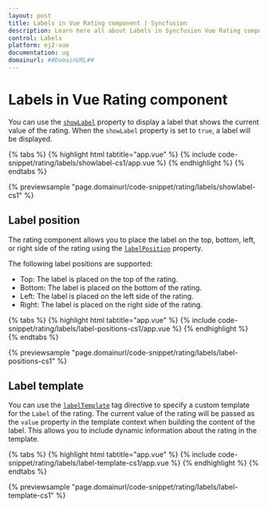 ```yaml
---
layout: post
title: Labels in Vue Rating component | Syncfusion
description: Learn here all about Labels in Syncfusion Vue Rating component of Syncfusion Essential JS 2 and more.
control: Labels 
platform: ej2-vue
documentation: ug
domainurl: ##DomainURL##
---
```


# Labels in Vue Rating component

You can use the [`showLabel`](https://ej2.syncfusion.com/vue/documentation/api/rating#showlabel) property to display a label that shows the current value of the rating. When the `showLabel` property is set to `true`, a label will be displayed.

{% tabs %}
{% highlight html tabtitle="app.vue" %}
{% include code-snippet/rating/labels/showlabel-cs1/app.vue %}
{% endhighlight %}
{% endtabs %}
        
{% previewsample "page.domainurl/code-snippet/rating/labels/showlabel-cs1" %}

## Label position

The rating component allows you to place the label on the top, bottom, left, or right side of the rating using the [`labelPosition`](https://ej2.syncfusion.com/vue/documentation/api/rating#labelposition) property.

The following label positions are supported:

* Top: The label is placed on the top of the rating.
* Bottom: The label is placed on the bottom of the rating.
* Left: The label is placed on the left side of the rating.
* Right: The label is placed on the right side of the rating.

{% tabs %}
{% highlight html tabtitle="app.vue" %}
{% include code-snippet/rating/labels/label-positions-cs1/app.vue %}
{% endhighlight %}
{% endtabs %}
        
{% previewsample "page.domainurl/code-snippet/rating/labels/label-positions-cs1" %}

## Label template

You can use the [`labelTemplate`](https://ej2.syncfusion.com/vue/documentation/api/rating#labeltemplate) tag directive to specify a custom template for the `Label` of the rating. The current value of the rating will be passed as the `value` property in the template context when building the content of the label. This allows you to include dynamic information about the rating in the template.

{% tabs %}
{% highlight html tabtitle="app.vue" %}
{% include code-snippet/rating/labels/label-template-cs1/app.vue %}
{% endhighlight %}
{% endtabs %}
        
{% previewsample "page.domainurl/code-snippet/rating/labels/label-template-cs1" %}
